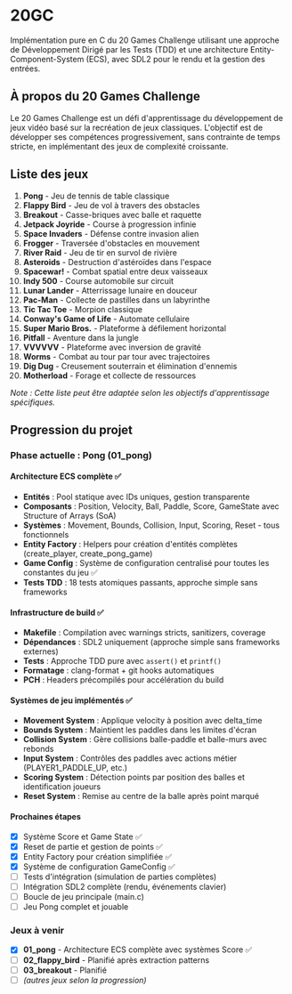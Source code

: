 # 20GC

Implémentation pure en C du 20 Games Challenge utilisant une approche de Développement Dirigé par les Tests (TDD) et une architecture Entity-Component-System (ECS), avec SDL2 pour le rendu et la gestion des entrées.

## À propos du 20 Games Challenge

Le 20 Games Challenge est un défi d'apprentissage du développement de jeux vidéo basé sur la recréation de jeux classiques. L'objectif est de développer ses compétences progressivement, sans contrainte de temps stricte, en implémentant des jeux de complexité croissante.

## Liste des jeux

1. **Pong** - Jeu de tennis de table classique
2. **Flappy Bird** - Jeu de vol à travers des obstacles
3. **Breakout** - Casse-briques avec balle et raquette
4. **Jetpack Joyride** - Course à progression infinie
5. **Space Invaders** - Défense contre invasion alien
6. **Frogger** - Traversée d'obstacles en mouvement
7. **River Raid** - Jeu de tir en survol de rivière
8. **Asteroids** - Destruction d'astéroïdes dans l'espace
9. **Spacewar!** - Combat spatial entre deux vaisseaux
10. **Indy 500** - Course automobile sur circuit
11. **Lunar Lander** - Atterrissage lunaire en douceur
12. **Pac-Man** - Collecte de pastilles dans un labyrinthe
13. **Tic Tac Toe** - Morpion classique
14. **Conway's Game of Life** - Automate cellulaire
15. **Super Mario Bros.** - Plateforme à défilement horizontal
16. **Pitfall** - Aventure dans la jungle
17. **VVVVVV** - Plateforme avec inversion de gravité
18. **Worms** - Combat au tour par tour avec trajectoires
19. **Dig Dug** - Creusement souterrain et élimination d'ennemis
20. **Motherload** - Forage et collecte de ressources

*Note : Cette liste peut être adaptée selon les objectifs d'apprentissage spécifiques.*

## Progression du projet

### Phase actuelle : Pong (01_pong)

#### Architecture ECS complète ✅
- **Entités** : Pool statique avec IDs uniques, gestion transparente
- **Composants** : Position, Velocity, Ball, Paddle, Score, GameState avec Structure of Arrays (SoA)
- **Systèmes** : Movement, Bounds, Collision, Input, Scoring, Reset - tous fonctionnels
- **Entity Factory** : Helpers pour création d'entités complètes (create_player, create_pong_game)
- **Game Config** : Système de configuration centralisé pour toutes les constantes du jeu ✅
- **Tests TDD** : 18 tests atomiques passants, approche simple sans frameworks

#### Infrastructure de build ✅
- **Makefile** : Compilation avec warnings stricts, sanitizers, coverage
- **Dépendances** : SDL2 uniquement (approche simple sans frameworks externes)
- **Tests** : Approche TDD pure avec `assert()` et `printf()` 
- **Formatage** : clang-format + git hooks automatiques
- **PCH** : Headers précompilés pour accélération du build

#### Systèmes de jeu implémentés ✅
- **Movement System** : Applique velocity à position avec delta_time
- **Bounds System** : Maintient les paddles dans les limites d'écran
- **Collision System** : Gère collisions balle-paddle et balle-murs avec rebonds
- **Input System** : Contrôles des paddles avec actions métier (PLAYER1_PADDLE_UP, etc.)
- **Scoring System** : Détection points par position des balles et identification joueurs
- **Reset System** : Remise au centre de la balle après point marqué

#### Prochaines étapes
- [x] Système Score et Game State ✅
- [x] Reset de partie et gestion de points ✅
- [x] Entity Factory pour création simplifiée ✅
- [x] Système de configuration GameConfig ✅
- [ ] Tests d'intégration (simulation de parties complètes)
- [ ] Intégration SDL2 complète (rendu, événements clavier)
- [ ] Boucle de jeu principale (main.c)
- [ ] Jeu Pong complet et jouable

### Jeux à venir
- [x] **01_pong** - Architecture ECS complète avec systèmes Score ✅
- [ ] **02_flappy_bird** - Planifié après extraction patterns
- [ ] **03_breakout** - Planifié
- [ ] *(autres jeux selon la progression)*
